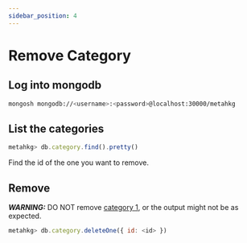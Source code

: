 ```yaml
---
sidebar_position: 4
---
```


# Remove Category

## Log into mongodb

```bash
mongosh mongodb://<username>:<password>@localhost:30000/metahkg
```

## List the categories

```javascript
metahkg> db.category.find().pretty()
```

Find the id of the one you want to remove.

## Remove

**_WARNING:_** DO NOT remove [category 1](../category1), or the output might not be as expected.

```javascript
metahkg> db.category.deleteOne({ id: <id> })
```
